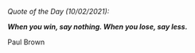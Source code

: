 *Quote of the Day (10/02/2021):*

_**When you win, say nothing. When you lose, say less.**_

Paul Brown
